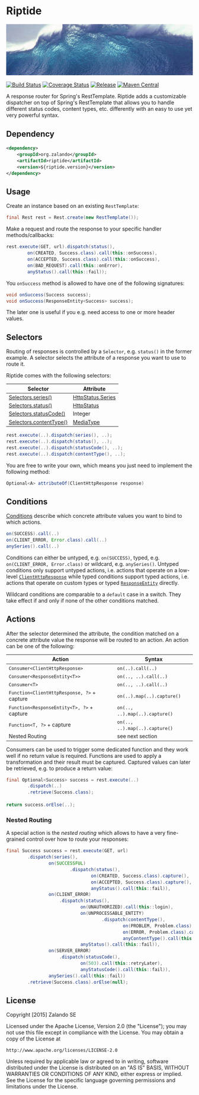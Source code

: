# Riptide

[![Tidal wave](docs/wave.jpg)](http://pixabay.com/en/wave-water-sea-tsunami-giant-wave-11061/)

[![Build Status](https://img.shields.io/travis/zalando/riptide.svg)](https://travis-ci.org/zalando/riptide)
[![Coverage Status](https://img.shields.io/coveralls/zalando/riptide.svg)](https://coveralls.io/r/zalando/riptide)
[![Release](https://img.shields.io/github/release/zalando/riptide.svg)](https://github.com/zalando/riptide/releases)
[![Maven Central](https://img.shields.io/maven-central/v/org.zalando/riptide.svg)](https://maven-badges.herokuapp.com/maven-central/org.zalando/riptide)

A response router for Spring's RestTemplate. Riptide adds a customizable dispatcher on top of
Spring's RestTemplate that allows you to handle different status codes, content types, etc.
differently with an easy to use yet very powerful syntax.

## Dependency

```xml
<dependency>
    <groupId>org.zalando</groupId>
    <artifactId>riptide</artifactId>
    <version>${riptide.version}</version>
</dependency>
```

## Usage

Create an instance based on an existing `RestTemplate`:

```java
final Rest rest = Rest.create(new RestTemplate());
```

Make a request and route the response to your specific handler methods/callbacks:

```java
rest.execute(GET, url).dispatch(status(),
        on(CREATED, Success.class).call(this::onSuccess),
        on(ACCEPTED, Success.class).call(this::onSuccess),
        on(BAD_REQUEST).call(this::onError),
        anyStatus().call(this::fail));
```

You `onSuccess` method is allowed to have one of the following signatures:

```java
void onSuccess(Success success);
void onSuccess(ResponseEntity<Success> success);
```

The later one is useful if you e.g. need access to one or more header values.

## Selectors

Routing of responses is controlled by a `Selector`, e.g. `status()` in the former example.
A selector selects the attribute of a response you want to use to route it.

Riptide comes with the following selectors:

| Selector                                                                                                                                   | Attribute                                                                                                                  |
|--------------------------------------------------------------------------------------------------------------------------------------------|----------------------------------------------------------------------------------------------------------------------------|
| [Selectors.series()](https://github.com/whiskeysierra/riptide/blob/master/src/main/java/org/zalando/riptide/SeriesSelector.java)           | [HttpStatus.Series](http://docs.spring.io/spring/docs/current/javadoc-api/org/springframework/http/HttpStatus.Series.html) |
| [Selectors.status()](https://github.com/whiskeysierra/riptide/blob/master/src/main/java/org/zalando/riptide/StatusSelector.java)           | [HttpStatus](http://docs.spring.io/spring/docs/current/javadoc-api/org/springframework/http/HttpStatus.html)               |
| [Selectors.statusCode()](https://github.com/whiskeysierra/riptide/blob/master/src/main/java/org/zalando/riptide/StatusCodeSelector.java)   | Integer                                                                                                                    |
| [Selectors.contentType()](https://github.com/whiskeysierra/riptide/blob/master/src/main/java/org/zalando/riptide/ContentTypeSelector.java) | [MediaType](http://docs.spring.io/spring/docs/current/javadoc-api/org/springframework/http/MediaType.html)                 |

```java
rest.execute(..).dispatch(series(), ..);
rest.execute(..).dispatch(status(), ..);
rest.execute(..).dispatch(statusCode(), ..);
rest.execute(..).dispatch(contentType(), ..);
```

You are free to write your own, which means you just need to implement the following method:

```java
Optional<A> attributeOf(ClientHttpResponse response)
```

## Conditions

[Conditions](https://github.com/whiskeysierra/riptide/blob/master/src/main/java/org/zalando/riptide/Conditions.java)
describe which concrete attribute values you want to bind to which actions.

```java
on(SUCCESS).call(..)
on(CLIENT_ERROR, Error.class).call(..)
anySeries().call(..)
```

Conditions can either be untyped, e.g. `on(SUCCESS)`, typed, e.g. `on(CLIENT_ERROR, Error.class)` or wildcard, e.g.
`anySeries()`. Untyped conditions only support untyped actions, i.e. actions that operate on a low-level
[`ClientHttpResponse`](http://docs.spring.io/spring/docs/current/javadoc-api/org/springframework/http/client/ClientHttpResponse.html)
while typed conditions support typed actions, i.e. actions that operate on custom types or typed
[`ResponseEntity`](http://docs.spring.io/spring/docs/current/javadoc-api/org/springframework/http/ResponseEntity.html)
directly.

Wildcard conditions are comparable to a `default` case in a switch. They take effect if and only if none of the other
conditions matched.

## Actions

After the selector determined the attribute, the condition matched on a concrete attribute value the
response will be routed to an action. An action can be one of the following:

| Action                                      | Syntax                         |
|---------------------------------------------|--------------------------------|
| `Consumer<ClientHttpResponse>`              | `on(..).call(..)`              |
| `Consumer<ResponseEntity<T>>`               | `on(.., ..).call(..)`          |
| `Consumer<T>`                               | `on(.., ..).call(..)`          |
| `Function<ClientHttpResponse, ?>` + capture | `on(..).map(..).capture()`     |
| `Function<ResponseEntity<T>, ?>` + capture  | `on(.., ..).map(..).capture()` |
| `Function<T, ?>` + capture                  | `on(.., ..).map(..).capture()` |
| Nested Routing                              | see next section               |

Consumers can be used to trigger some dedicated function and they work well if no return value is required.
Functions are used to apply a transformation and their result must be captured. Captured values can later be retrieved,
e.g. to produce a return value:

```java
final Optional<Success> success = rest.execute(..)
        .dispatch(..)
        .retrieve(Success.class);

return success.orElse(..);
```

### Nested Routing

A special action is the *nested routing* which allows to have a very fine-grained control over how to route your
responses:

```java
final Success success = rest.execute(GET, url)
        .dispatch(series(),
                on(SUCCESSFUL)
                        .dispatch(status(),
                                on(CREATED, Success.class).capture(),
                                on(ACCEPTED, Success.class).capture(),
                                anyStatus().call(this::fail)),
                on(CLIENT_ERROR)
                    .dispatch(status(),
                            on(UNAUTHORIZED).call(this::login),
                            on(UNPROCESSABLE_ENTITY)
                                    .dispatch(contentType(),
                                            on(PROBLEM, Problem.class).capture(),
                                            on(ERROR, Problem.class).capture(),
                                            anyContentType().call(this::fail)),
                            anyStatus().call(this::fail)),
                on(SERVER_ERROR)
                    .dispatch(statusCode(),
                            on(503).call(this::retryLater),
                            anyStatusCode().call(this::fail)),
                anySeries().call(this::fail))
        .retrieve(Success.class).orElse(null);
```

## License

Copyright [2015] Zalando SE

Licensed under the Apache License, Version 2.0 (the "License");
you may not use this file except in compliance with the License.
You may obtain a copy of the License at

    http://www.apache.org/licenses/LICENSE-2.0

Unless required by applicable law or agreed to in writing, software
distributed under the License is distributed on an "AS IS" BASIS,
WITHOUT WARRANTIES OR CONDITIONS OF ANY KIND, either express or implied.
See the License for the specific language governing permissions and
limitations under the License.
